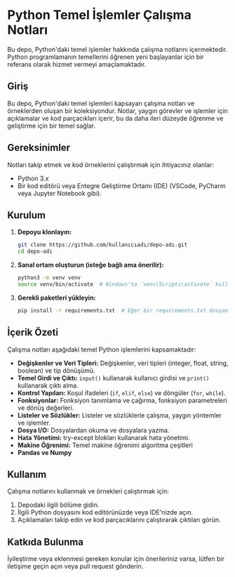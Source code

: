 # Python Temel İşlemler Çalışma Notları

Bu depo, Python'daki temel işlemler hakkında çalışma notlarını içermektedir. Python programlamanın temellerini öğrenen yeni başlayanlar için bir referans olarak hizmet vermeyi amaçlamaktadır.


## Giriş

Bu depo, Python'daki temel işlemleri kapsayan çalışma notları ve örneklerden oluşan bir koleksiyondur. Notlar, yaygın görevler ve işlemler için açıklamalar ve kod parçacıkları içerir, bu da daha ileri düzeyde öğrenme ve geliştirme için bir temel sağlar.

## Gereksinimler

Notları takip etmek ve kod örneklerini çalıştırmak için ihtiyacınız olanlar:

- Python 3.x
- Bir kod editörü veya Entegre Geliştirme Ortamı (IDE) (VSCode, PyCharm veya Jupyter Notebook gibi).

## Kurulum

1. **Depoyu klonlayın:**
    ```bash
    git clone https://github.com/kullanıcıadı/depo-adı.git
    cd depo-adı
    ```

2. **Sanal ortam oluşturun (isteğe bağlı ama önerilir):**
    ```bash
    python3 -m venv venv
    source venv/bin/activate  # Windows'ta `venv\Scripts\activate` kullanın
    ```

3. **Gerekli paketleri yükleyin:**
    ```bash
    pip install -r requirements.txt  # Eğer bir requirements.txt dosyanız varsa
    ```

## İçerik Özeti

Çalışma notları aşağıdaki temel Python işlemlerini kapsamaktadır:

- **Değişkenler ve Veri Tipleri:** Değişkenler, veri tipleri (integer, float, string, boolean) ve tip dönüşümü.
- **Temel Girdi ve Çıktı:** `input()` kullanarak kullanıcı girdisi ve `print()` kullanarak çıktı alma.
- **Kontrol Yapıları:** Koşul ifadeleri (`if`, `elif`, `else`) ve döngüler (`for`, `while`).
- **Fonksiyonlar:** Fonksiyon tanımlama ve çağırma, fonksiyon parametreleri ve dönüş değerleri.
- **Listeler ve Sözlükler:** Listeler ve sözlüklerle çalışma, yaygın yöntemler ve işlemler.
- **Dosya I/O:** Dosyalardan okuma ve dosyalara yazma.
- **Hata Yönetimi:** try-except blokları kullanarak hata yönetimi.
- **Makine Öğrenimi:** Temel makine öğrenimi algoritma çeşitleri
- **Pandas ve Numpy**

## Kullanım

Çalışma notlarını kullanmak ve örnekleri çalıştırmak için:

1. Depodaki ilgili bölüme gidin.
2. İlgili Python dosyasını kod editörünüzde veya IDE'nizde açın.
3. Açıklamaları takip edin ve kod parçacıklarını çalıştırarak çıktıları görün.

## Katkıda Bulunma

İyileştirme veya eklenmesi gereken konular için önerileriniz varsa, lütfen bir iletişime geçin açın veya pull request gönderin.

